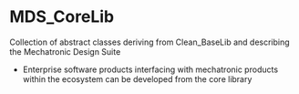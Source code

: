 # MDS_CoreLib
Collection of abstract classes deriving from Clean_BaseLib and describing the Mechatronic Design Suite
- Enterprise software products interfacing with mechatronic products within the ecosystem can be developed from the core library
